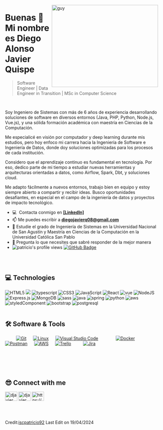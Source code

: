 
 <img align="right" height="270px" alt="guy" width="350" src="https://i.pinimg.com/originals/e4/26/70/e426702edf874b181aced1e2fa5c6cde.gif" /> </a>
 
### <h1>Buenas 👋 Mi nombre es Diego Alonso Javier Quispe</h1>

> Software Engineer | Data Engineer in Transition | MSc in Computer Science
<br />

<p>Soy Ingeniero de Sistemas con más de 6 años de experiencia desarrollando soluciones de software en diversos entornos (Java, PHP, Python, Node.js, Vue.js), y una sólida formación académica con maestría en Ciencias de la Computación.

Me especialicé en visión por computador y deep learning durante mis estudios, pero hoy enfoco mi carrera hacia la Ingeniería de Software e Ingeniería de Datos, donde doy soluciones optimizadas para los procesos de cada institución.

Considero que el aprendizaje continuo es fundamental en tecnología. Por eso, dedico parte de mi tiempo a estudiar nuevas herramientas y arquitecturas orientadas a datos, como Airflow, Spark, Dbt, y soluciones cloud.

Me adapto fácilmente a nuevos entornos, trabajo bien en equipo y estoy siempre abierto a compartir y recibir ideas. Busco oportunidades desafiantes, en especial en el campo de la ingeniería de datos y proyectos de impacto tecnológico.</p>

- :computer: &nbsp;Contacta conmigo en **<a href="https://www.linkedin.com/in/diego-alonso-javier-quispe-353642141">[LinkedIn]</a>**
- 📫 Me puedes escribir a **diegojavierq08@gmail.com**
- 📝 Estudie el grado de Ingeniería de Sistemas en la Universidad Nacional de San Agustín y Maestría en Ciencias de la Computación en la Universidad Católica San Pablo
- 💬 Pregunta lo que necesites que sabré responder de la mejor manera
- 	<img src="https://komarev.com/ghpvc/?username=djavier&label=Profile%20views&color=brightgreen&style=plastic" alt="patricio's profile views" /> 
	<a href="https://github.com/dijaq?tab=followers"><img src="https://img.shields.io/github/followers/djavier?label=Followers&style=social" alt="GitHub Badge"></a>
<br><br>

## 💻 Technologies 

<div>
  <img  alt="HTML5" src="https://img.shields.io/badge/html5-%23E34F26.svg?style=for-the-badge&logo=html5&logoColor=white"/>
  <img  alr="NestJS" src="https://img.shields.io/badge/NestJs-ea2845.svg?style=for-the-badge&logo=nestjs&logoColor=white" />
  <img  alt="typescript" src="https://img.shields.io/badge/typescript-3178C6.svg?style=for-the-badge&logo=typescript&logoColor=white"/>
  <img  alt="CSS3" src="https://img.shields.io/badge/css3-%231572B6.svg?style=for-the-badge&logo=css3&logoColor=white"/>
  <img  alt="JavaScript" src="https://img.shields.io/badge/javascript-%23323330.svg?style=for-the-badge&logo=javascript&logoColor=%23F7DF1E"/>
  <img  alt="React" src="https://img.shields.io/badge/react-%2320232a.svg?style=for-the-badge&logo=react&logoColor=%2361DAFB"/>
  <!--<img  alt="Redux" src="https://img.shields.io/badge/redux-%23593d88.svg?style=for-the-badge&logo=redux&logoColor=white"/>  -->
  <img  alt="vue" src="https://img.shields.io/badge/Vue.js-35495E?style=for-the-badge&logo=vue.js&logoColor=4FC08D"/> 
  <img  alt="NodeJS" src="https://img.shields.io/badge/node.js-%2343853D.svg?style=for-the-badge&logo=node-dot-js&logoColor=white"/>
  <img  alt="Express.js" src="https://img.shields.io/badge/express.js-%23404d59.svg?style=for-the-badge&logo=express&logoColor=%2361DAFB"/>
  <img  alt="MongoDB" src ="https://img.shields.io/badge/MongoDB-%234ea94b.svg?style=for-the-badge&logo=mongodb&logoColor=white"/>
  <img  alt="sass" src ="https://img.shields.io/badge/Sass-CC6699?style=for-the-badge&logo=sass&logoColor=white"/>
  <!--<img  alt="tailwind" src="https://img.shields.io/badge/Tailwind_CSS-38B2AC?style=for-the-badge&logo=tailwind-css&logoColor=white"/>-->
  <img  alt="java" src ="https://img.shields.io/badge/Java-ED8B00?style=for-the-badge&logo=java&logoColor=white"/>
  <img  alt="spring" src ="https://img.shields.io/badge/Spring-6DB33F?style=for-the-badge&logo=spring&logoColor=white"/>
  <img  alt="python" src ="https://img.shields.io/badge/Python-14354C?style=for-the-badge&logo=python&logoColor=white"/>
  <img  alt="aws" src ="https://img.shields.io/badge/Amazon_AWS-232F3E?style=for-the-badge&logo=amazon-aws&logoColor=white"/>
  <img  alt="styledComponent" src ="https://img.shields.io/badge/styled--components-DB7093?style=for-the-badge&logo=styled-components&logoColor=white"/>
  <img  alt="bootstrap" src ="https://img.shields.io/badge/Bootstrap-563D7C?style=for-the-badge&logo=bootstrap&logoColor=white"/>
  <img  alt="postgresql" src="https://img.shields.io/badge/postgreSQL-4169E1.svg?style=for-the-badge&logo=postgresql&logoColor=white"/> 
  <!--<img  alt="azure" src="https://img.shields.io/badge/Azure-0078D4?style=for-the-badge&logo=microsoftazure&logoColor=white" /> 
  <img  alt="jenkins" src="https://img.shields.io/badge/jenkins-D24939.svg?style=for-the-badge&logo=jenkins&logoColor=white" />--> 
 <br><br>
</div>

 ## 🛠️ Software & Tools
 
<p>
  &emsp;
    <!--<a href="#"><img alt="Codepen" src="https://img.shields.io/badge/Codepen-000000?style=for-the-badge&logo=codepen&logoColor=white"></a>-->
  &emsp;
    <a href="#"><img alt="Git" src="https://img.shields.io/badge/Git-F05032?style=for-the-badge&logo=git&logoColor=white"></a>
  &emsp;
    <a href="#"><img alt="Linux" src="https://img.shields.io/badge/Linux-FCC624?style=for-the-badge&logo=linux&logoColor=black"></a>
  &emsp;
    <a href="#"><img alt="Visual Studio Code" src="https://img.shields.io/badge/Visual_Studio_Code-0078D4?style=for-the-badge&logo=visual%20studio%20code&logoColor=white"></a>
  &emsp;
    <!--<a href="#"><img alt="Stack Overflow" src="https://img.shields.io/badge/Stack_Overflow-FE7A16?style=for-the-badge&logo=stack-overflow&logoColor=white"></a>-->
&emsp;
    <!--<a href="#"><img alt="Stack Overflow" src="https://img.shields.io/badge/MacOS--9cf?style=for-the-badge&logo=apple&logoColor=white"></a>-->
    &emsp;
    <a href="#"><img alt="Docker" src="https://img.shields.io/badge/Docker-2CA5E0?style=for-the-badge&logo=docker&logoColor=white"></a>
     &emsp;
    <a href="#"><img alt="Postman" src="https://img.shields.io/badge/Postman-FF6C37?style=for-the-badge&logo=Postman&logoColor=white"></a>
     &emsp;
    <a href="#"><img alt="AWS" src="https://img.shields.io/badge/Amazon_AWS-232F3E?style=for-the-badge&logo=amazon-aws&logoColor=white"></a>
    &emsp;
    <a href="#"><img alt="Trello" src="https://img.shields.io/badge/Trello-0052CC?style=for-the-badge&logo=trello&logoColor=white"></a>
    &emsp;
     <!--<a href="#"><img alt="TFigma" src="https://img.shields.io/badge/Figma-F24E1E?style=for-the-badge&logo=figma&logoColor=white"></a>-->
    &emsp; 
   <a href="#"><img alt="Jira" src="https://img.shields.io/badge/Jira-0052CC?style=for-the-badge&logo=Jira&logoColor=white"></a>
    &emsp;
    
</p>


<br><br>

<br>

## 😎 Connect with me
<p align="left">
  
<a href="https://www.linkedin.com/in/diego-alonso-javier-quispe-353642141" target="blank"><img align="center" src="https://www.svgrepo.com/show/448234/linkedin.svg" alt="djavier" height="30" width="40" /></a>
<a href="mailTo:isc.patricio@gmail.com" target="blank"> <img align="center" src="https://www.svgrepo.com/show/349378/gmail.svg" alt="djavier" height="30" width="40" /></a>
<a href="https://github.com/dijaq" target="blank"> <img align="center" alt="https://github.com/dijaq" src="https://www.svgrepo.com/show/512317/github-142.svg" height="30" width="40" /></a>
</p>
<br>

<br>

Credit:[iscpatricio92](https://github.com/iscpatricio92) Last Edit on 19/04/2024
